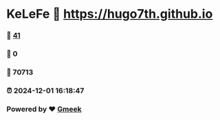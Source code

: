 # KeLeFe :link: https://hugo7th.github.io 
### :page_facing_up: [41](https://hugo7th.github.io/tag.html) 
### :speech_balloon: 0 
### :hibiscus: 70713 
### :alarm_clock: 2024-12-01 16:18:47 
### Powered by :heart: [Gmeek](https://github.com/Meekdai/Gmeek)
